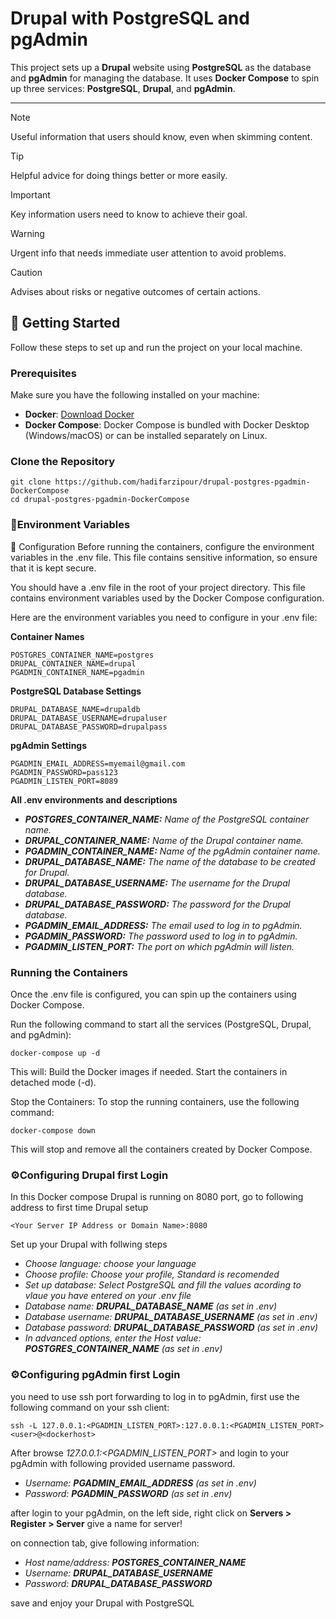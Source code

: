 # Drupal with PostgreSQL and pgAdmin

This project sets up a **Drupal** website using **PostgreSQL** as the database and **pgAdmin** for managing the database. It uses **Docker Compose** to spin up three services: **PostgreSQL**, **Drupal**, and **pgAdmin**.

---

> [!NOTE]
> Useful information that users should know, even when skimming content.

> [!TIP]
> Helpful advice for doing things better or more easily.

> [!IMPORTANT]
> Key information users need to know to achieve their goal.

> [!WARNING]
> Urgent info that needs immediate user attention to avoid problems.

> [!CAUTION]
> Advises about risks or negative outcomes of certain actions.

## 🚀 Getting Started

Follow these steps to set up and run the project on your local machine.

### Prerequisites

Make sure you have the following installed on your machine:

- **Docker**: [Download Docker](https://www.docker.com/get-started)
- **Docker Compose**: Docker Compose is bundled with Docker Desktop (Windows/macOS) or can be installed separately on Linux.



### Clone the Repository

```
git clone https://github.com/hadifarzipour/drupal-postgres-pgadmin-DockerCompose
cd drupal-postgres-pgadmin-DockerCompose
```



### 🔑Environment Variables
🔧 Configuration
Before running the containers, configure the environment variables in the .env file. This file contains sensitive information, so ensure that it is kept secure.

You should have a .env file in the root of your project directory. This file contains environment variables used by the Docker Compose configuration.

Here are the environment variables you need to configure in your .env file:

**Container Names**
```
POSTGRES_CONTAINER_NAME=postgres
DRUPAL_CONTAINER_NAME=drupal
PGADMIN_CONTAINER_NAME=pgadmin
```
**PostgreSQL Database Settings**
```
DRUPAL_DATABASE_NAME=drupaldb
DRUPAL_DATABASE_USERNAME=drupaluser
DRUPAL_DATABASE_PASSWORD=drupalpass
```
**pgAdmin Settings**
```
PGADMIN_EMAIL_ADDRESS=myemail@gmail.com
PGADMIN_PASSWORD=pass123
PGADMIN_LISTEN_PORT=8089
```

**All .env environments and descriptions**

- ***POSTGRES_CONTAINER_NAME:** Name of the PostgreSQL container name.*
- ***DRUPAL_CONTAINER_NAME:** Name of the Drupal container name.*
- ***PGADMIN_CONTAINER_NAME:** Name of the pgAdmin container name.*
- ***DRUPAL_DATABASE_NAME:** The name of the database to be created for Drupal.*
- ***DRUPAL_DATABASE_USERNAME:** The username for the Drupal database.*
- ***DRUPAL_DATABASE_PASSWORD:** The password for the Drupal database.*
- ***PGADMIN_EMAIL_ADDRESS:** The email used to log in to pgAdmin.*
- ***PGADMIN_PASSWORD:** The password used to log in to pgAdmin.*
- ***PGADMIN_LISTEN_PORT:** The port on which pgAdmin will listen.*



### Running the Containers
Once the .env file is configured, you can spin up the containers using Docker Compose.

Run the following command to start all the services (PostgreSQL, Drupal, and pgAdmin):
```
docker-compose up -d
```

This will:
Build the Docker images if needed.
Start the containers in detached mode (-d).

Stop the Containers:
To stop the running containers, use the following command:
```
docker-compose down
```

This will stop and remove all the containers created by Docker Compose.



### ⚙️Configuring Drupal first Login
In this Docker compose Drupal is running on 8080 port, go to following address to first time Drupal setup

```
<Your Server IP Address or Domain Name>:8080
```

Set up your Drupal with follwing steps
- *Choose language: choose your language*
- *Choose profile: Choose your profile, Standard is recomended*
- *Set up database: Select PostgreSQL and fill the values acording to vlaue you have entered on your .env file*
- *Database name: **DRUPAL_DATABASE_NAME** (as set in .env)*
- *Database username: **DRUPAL_DATABASE_USERNAME** (as set in .env)*
- *Database password: **DRUPAL_DATABASE_PASSWORD** (as set in .env)*
- *In advanced options, enter the Host value: **POSTGRES_CONTAINER_NAME** (as set in .env)*
        


### ⚙️Configuring pgAdmin first Login
you need to use ssh port forwarding to log in to pgAdmin, first use the following command on your ssh client:

```
ssh -L 127.0.0.1:<PGADMIN_LISTEN_PORT>:127.0.0.1:<PGADMIN_LISTEN_PORT> <user>@<dockerhost>
```

After browse *127.0.0.1:<PGADMIN_LISTEN_PORT>* and login to your pgAdmin with following provided username password.

- *Username: **PGADMIN_EMAIL_ADDRESS** (as set in .env)*
- *Password: **PGADMIN_PASSWORD** (as set in .env)*

after login to your pgAdmin, on the left side, right click on **Servers > Register > Server** give a name for server!

on connection tab, give following information:

- *Host name/address: **POSTGRES_CONTAINER_NAME***
- *Username: **DRUPAL_DATABASE_USERNAME***
- *Password: **DRUPAL_DATABASE_PASSWORD***

  
save and enjoy your Drupal with PostgreSQL







